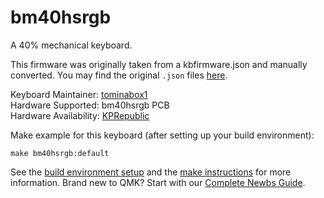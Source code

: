 # bm40hsrgb

A 40% mechanical keyboard.  

This firmware was originally taken from a kbfirmware.json and manually converted. You may find the original `.json` files [here](https://drive.google.com/drive/folders/1tlTHQIFcluK2mjZ4UbbKCsdRLgSRSPw6).  


Keyboard Maintainer: [tominabox1](https://github.com/tominabox1)  
Hardware Supported: bm40hsrgb PCB    
Hardware Availability: [KPRepublic](https://www.aliexpress.com/item/4001147779116.html)  

Make example for this keyboard (after setting up your build environment):

    make bm40hsrgb:default

See the [build environment setup](https://docs.qmk.fm/#/getting_started_build_tools) and the [make instructions](https://docs.qmk.fm/#/getting_started_make_guide) for more information. Brand new to QMK? Start with our [Complete Newbs Guide](https://docs.qmk.fm/#/newbs).
